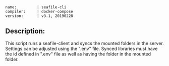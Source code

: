 ```
name:         | seafile-cli
compiler:     | docker-compose
version:      | v3.1, 20190228
```

## Description:

This script runs a seafile-client and syncs the mounted folders in the server. Settings can be adjusted using the ".env" file. Synced libraries must have the id defined in ".env" file as well as having the folder in the mounted folder.
